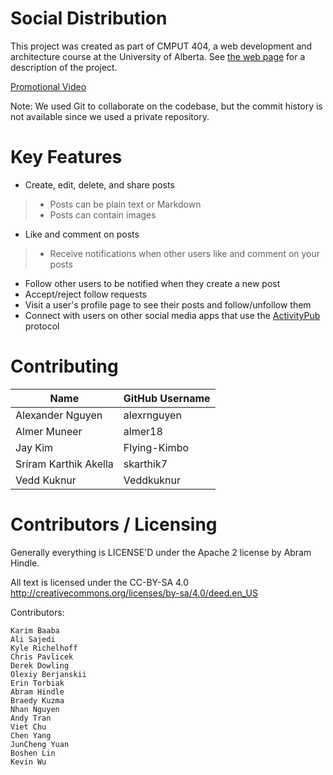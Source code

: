 Social Distribution
===================================

This project was created as part of CMPUT 404, a web development and architecture course at the University of Alberta. See [the web page](https://uofa-cmput404.github.io/general/project.html) for a description of the project.

[Promotional Video](https://www.youtube.com/watch?v=B8rOnldU0Zw)

Note: We used Git to collaborate on the codebase, but the commit history is not available since we used a private repository.

Key Features
============

- Create, edit, delete, and share posts
> - Posts can be plain text or Markdown
> - Posts can contain images
- Like and comment on posts
> - Receive notifications when other users like and comment on your posts
- Follow other users to be notified when they create a new post
- Accept/reject follow requests
- Visit a user's profile page to see their posts and follow/unfollow them
- Connect with users on other social media apps that use the [ActivityPub](https://www.w3.org/TR/activitypub/) protocol

Contributing
============

| Name | GitHub Username |
| -------- | -------- |
| Alexander Nguyen | alexrnguyen |
| Almer Muneer | almer18 |
| Jay Kim | Flying-Kimbo |
| Sriram Karthik Akella | skarthik7 |
| Vedd Kuknur | Veddkuknur |

Contributors / Licensing
========================

Generally everything is LICENSE'D under the Apache 2 license by Abram Hindle.

All text is licensed under the CC-BY-SA 4.0 http://creativecommons.org/licenses/by-sa/4.0/deed.en_US

Contributors:

    Karim Baaba
    Ali Sajedi
    Kyle Richelhoff
    Chris Pavlicek
    Derek Dowling
    Olexiy Berjanskii
    Erin Torbiak
    Abram Hindle
    Braedy Kuzma
    Nhan Nguyen 
    Andy Tran
    Viet Chu
    Chen Yang
    JunCheng Yuan
    Boshen Lin
    Kevin Wu